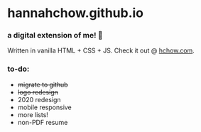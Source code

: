 # hannahchow.github.io

### a digital extension of me! 🌟 </br>
Written in vanilla HTML + CSS + JS. Check it out @ [hchow.com](http://hchow.com).

### to-do:
- ~~migrate to github~~
- ~~logo redesign~~
- 2020 redesign
- mobile responsive
- more lists!
- non-PDF resume
